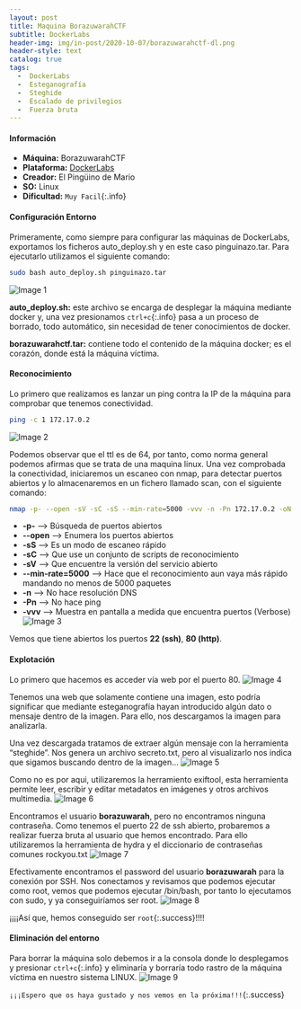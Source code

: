 ```yaml
---
layout: post
title: Maquina BorazuwarahCTF
subtitle: DockerLabs
header-img: img/in-post/2020-10-07/borazuwarahctf-dl.png
header-style: text
catalog: true
tags:
  -  DockerLabs
  -  Esteganografía
  -  Steghide
  -  Escalado de privilegios
  -  Fuerza bruta
---
```


#### **Información**
- **Máquina:** BorazuwarahCTF
- **Plataforma:** [DockerLabs](https://dockerlabs.es/)
- **Creador:** El Pingüino de Mario
- **SO:** Linux
- **Dificultad:** `Muy Facil`{:.info}

#### **Configuración Entorno**
Primeramente, como siempre para configurar las máquinas de DockerLabs, exportamos los ficheros auto_deploy.sh y en este caso pinguinazo.tar.
Para ejecutarlo utilizamos el siguiente comando:
```bash
sudo bash auto_deploy.sh pinguinazo.tar
```
![Image 1](https://aanton94.github.io/blog/img/posts/dl/borazuwarahctf/img1.png)

**auto_deploy.sh:** este archivo se encarga de desplegar la máquina mediante docker y, una vez presionamos `ctrl+c`{:.info} pasa a un proceso de borrado, todo automático, sin necesidad de tener conocimientos de docker.

**borazuwarahctf.tar:** contiene todo el contenido de la máquina docker; es el corazón, donde está la máquina víctima.

#### **Reconocimiento**
Lo primero que realizamos es lanzar un ping contra la IP de la máquina para comprobar que tenemos conectividad.
```bash
ping -c 1 172.17.0.2
```
![Image 2](https://aanton94.github.io/blog/img/posts/dl/borazuwarahctf/img2.png)

Podemos observar que el ttl es de 64, por tanto, como norma general podemos afirmas que se trata de una maquina linux.
Una vez comprobada la conectividad, iniciaremos un escaneo con nmap, para detectar puertos abiertos y lo almacenaremos en un fichero llamado scan, con el siguiente comando:
```bash
nmap -p- --open -sV -sC -sS --min-rate=5000 -vvv -n -Pn 172.17.0.2 -oN scan
```
- **-p-** --> Búsqueda de puertos abiertos
- **--open** --> Enumera los puertos abiertos
- **-sS** --> Es un modo de escaneo rápido
- **-sC** --> Que use un conjunto de scripts de reconocimiento
- **-sV** --> Que encuentre la versión del servicio abierto
- **--min-rate=5000** --> Hace que el reconocimiento aun vaya más rápido mandando no menos de 5000 paquetes
- **-n** --> No hace resolución DNS
- **-Pn** --> No hace ping
- **-vvv** --> Muestra en pantalla a medida que encuentra puertos (Verbose)
![Image 3](https://aanton94.github.io/blog/img/posts/dl/borazuwarahctf/img3.png)


Vemos que tiene abiertos los puertos **22 (ssh)**, **80 (http)**.

#### **Explotación**
Lo primero que hacemos es acceder vía web por el puerto 80.
![Image 4](https://aanton94.github.io/blog/img/posts/dl/borazuwarahctf/img4.png)

Tenemos una web que solamente contiene una imagen, esto podría significar que mediante esteganografía hayan introducido algún dato o mensaje dentro de la imagen. Para ello, nos descargamos la imagen para analizarla.

Una vez descargada tratamos de extraer algún mensaje con la herramienta “steghide”. Nos genera un archivo secreto.txt, pero al visualizarlo nos indica que sigamos buscando dentro de la imagen…
![Image 5](https://aanton94.github.io/blog/img/posts/dl/borazuwarahctf/img5.png)

Como no es por aqui, utilizaremos la herramiento exiftool, esta herramienta permite leer, escribir y editar metadatos en imágenes y otros archivos multimedia.
![Image 6](https://aanton94.github.io/blog/img/posts/dl/borazuwarahctf/img6.png)

Encontramos el usuario **borazuwarah**, pero no encontramos ninguna contraseña. Como tenemos el puerto 22 de ssh abierto, probaremos a realizar fuerza bruta al usuario que hemos encontrado.
Para ello utilizaremos la herramienta de hydra y el diccionario de contraseñas comunes rockyou.txt
![Image 7](https://aanton94.github.io/blog/img/posts/dl/borazuwarahctf/img7.png)

Efectivamente encontramos el password del usuario **borazuwarah** para la conexión por SSH. Nos conectamos y revisamos que podemos ejecutar como root, vemos que podemos ejecutar /bin/bash, por tanto lo ejecutamos con sudo, y ya conseguiríamos ser root.
![Image 8](https://aanton94.github.io/blog/img/posts/dl/borazuwarahctf/img8.png)

¡¡¡¡Así que, hemos conseguido ser `root`{:.success}!!!! 

#### **Eliminación del entorno**

Para borrar la máquina solo debemos ir a la consola donde lo desplegamos y presionar `ctrl+c`{:.info} y eliminaría y borraría todo rastro de la máquina víctima en nuestro sistema LINUX.
![Image 9](https://aanton94.github.io/blog/img/posts/dl/borazuwarahctf/img9.png)

`¡¡¡Espero que os haya gustado y nos vemos en la próxima!!!`{:.success}
